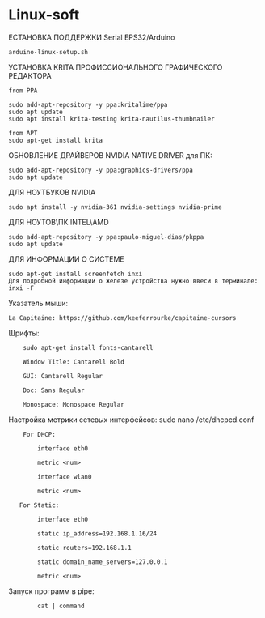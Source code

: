 # Linux-soft
EСТАНОВКА ПОДДЕРЖКИ Serial EPS32/Arduino

    arduino-linux-setup.sh

УСТАНОВКА KRITA ПРОФИССИОНАЛЬНОГО ГРАФИЧЕСКОГО РЕДАКТОРА

    from PPA
    
    sudo add-apt-repository -y ppa:kritalime/ppa
    sudo apt update
    sudo apt install krita-testing krita-nautilus-thumbnailer
    
    from APT
    sudo apt-get install krita
    
ОБНОВЛЕНИЕ ДРАЙВЕРОВ
    NVIDIA NATIVE DRIVER
    для ПК:

    sudo add-apt-repository -y ppa:graphics-drivers/ppa
    sudo apt update

ДЛЯ НОУТБУКОВ NVIDIA

    sudo apt install -y nvidia-361 nvidia-settings nvidia-prime

ДЛЯ НОУТОВ\ПК INTEL\AMD

    sudo add-apt-repository -y ppa:paulo-miguel-dias/pkppa
    sudo apt update
    
ДЛЯ ИНФОРМАЦИИ О СИСТЕМЕ

    sudo apt-get install screenfetch inxi
    Для подробной информации о железе устройства нужно ввеси в терминале: inxi -F
Указатель мыши:

    La Capitaine: https://github.com/keeferrourke/capitaine-cursors

Шрифты:

        sudo apt-get install fonts-cantarell

        Window Title: Cantarell Bold

        GUI: Cantarell Regular

        Doc: Sans Regular

        Monospace: Monospace Regular
        
Настройка метрики сетевых интерфейсов:
        sudo nano /etc/dhcpcd.conf
            
        For DHCP:
        
            interface eth0
        
            metric <num>
        
            interface wlan0
        
            metric <num>
            
       For Static:
       
            interface eth0
            
            static ip_address=192.168.1.16/24
            
            static routers=192.168.1.1
            
            static domain_name_servers=127.0.0.1
            
            metric <num>
           
Запуск программ в pipe:

            cat | command
            
